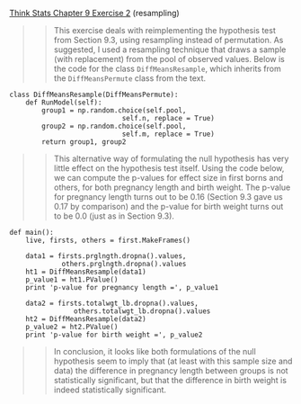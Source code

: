 [Think Stats Chapter 9 Exercise 2](http://greenteapress.com/thinkstats2/html/thinkstats2010.html#toc90) (resampling)

>> This exercise deals with reimplementing the hypothesis test from Section 9.3, using resampling instead of permutation. As suggested, I used a resampling technique that draws a sample (with replacement) from the pool of observed values. Below is the code for the class `DiffMeansResample`, which inherits from the `DiffMeansPermute` class from the text.

```
class DiffMeansResample(DiffMeansPermute):
	def RunModel(self):
		group1 = np.random.choice(self.pool, 
							self.n, replace = True)
		group2 = np.random.choice(self.pool, 
							self.m, replace = True)
		return group1, group2
```

>> This alternative way of formulating the null hypothesis has very little effect on the hypothesis test itself. Using the code below, we can compute the p-values for effect size in first borns and others, for both pregnancy length and birth weight. The p-value for pregnancy length turns out to be 0.16 (Section 9.3 gave us 0.17 by comparison) and the p-value for birth weight turns out to be 0.0 (just as in Section 9.3).

```
def main():
	live, firsts, others = first.MakeFrames()
	
	data1 = firsts.prglngth.dropna().values,
			 others.prglngth.dropna().values
	ht1 = DiffMeansResample(data1)
	p_value1 = ht1.PValue()
	print 'p-value for pregnancy length =', p_value1
	
	data2 = firsts.totalwgt_lb.dropna().values,
				others.totalwgt_lb.dropna().values
	ht2 = DiffMeansResample(data2)
	p_value2 = ht2.PValue()
	print 'p-value for birth weight =', p_value2
```

>> In conclusion, it looks like both formulations of the null hypothesis seem to imply that (at least with this sample size and data) the difference in pregnancy length between groups is not statistically significant, but that the difference in birth weight is indeed statistically significant.